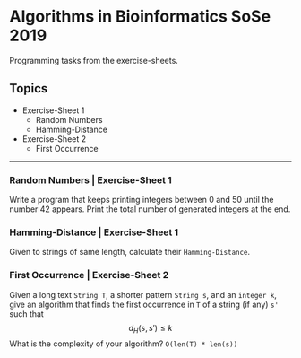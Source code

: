 #  Algorithms in Bioinformatics SoSe 2019
Programming tasks from the exercise-sheets.

##  Topics
* Exercise-Sheet 1
	* Random Numbers
	* Hamming-Distance
* Exercise-Sheet 2
	* First Occurrence

---

###  Random Numbers | Exercise-Sheet 1
Write a program that keeps printing integers between 0 and 50 until the number 42 appears. 
Print the total number of generated integers at the end.

###  Hamming-Distance | Exercise-Sheet 1
Given to strings of same length, calculate their `Hamming-Distance`.

### First Occurrence | Exercise-Sheet 2
Given a long text `String T`, a shorter pattern `String s`, and an `integer k`, give an algorithm that finds the first occurrence in `T` of a string (if any) `s'` such that $$d_H(s, s' ) ≤ k$$ What is the complexity of your algorithm? `O(len(T) * len(s))`